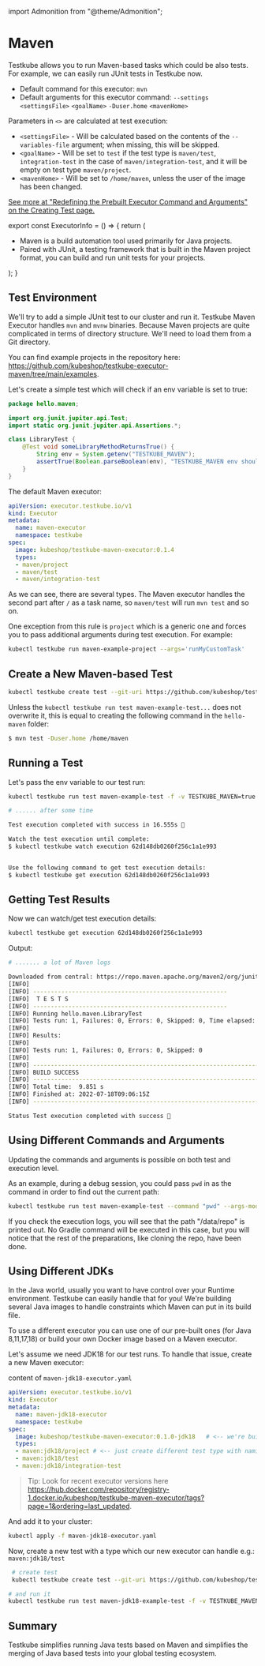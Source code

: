 import Admonition from "@theme/Admonition";

# Maven

Testkube allows you to run Maven-based tasks which could be also tests. For example, we can easily run JUnit tests in Testkube now.

* Default command for this executor: `mvn`
* Default arguments for this executor command: `--settings` `<settingsFile>` `<goalName>` `-Duser.home` `<mavenHome>`

Parameters in `<>` are calculated at test execution:

* `<settingsFile>` - Will be calculated based on the contents of the `--variables-file` argument; when missing, this will be skipped.
* `<goalName>` - Will be set to `test` if the test type is `maven/test`, `integration-test` in the case of `maven/integration-test`, and it will be empty on test type `maven/project`.
* `<mavenHome>` - Will be set to `/home/maven`, unless the user of the image has been changed.

[See more at "Redefining the Prebuilt Executor Command and Arguments" on the Creating Test page.](../articles/creating-tests.md#redefining-the-prebuilt-executor-command-and-arguments)

export const ExecutorInfo = () => {
   return (
    <div>
      <Admonition type="info" icon="🎓" title="What is Maven?">
        <ul>
          <li>Maven is a build automation tool used primarily for Java projects.</li>
          <li>Paired with JUnit, a testing framework that is built in the Maven project format, you can build and run unit tests for your projects.</li>
        </ul>
      </Admonition>
    </div>
  );
}

<ExecutorInfo />

## Test Environment

We'll try to add a simple JUnit test to our cluster and run it. Testkube Maven Executor handles `mvn` and `mvnw` binaries.
Because Maven projects are quite complicated in terms of directory structure. We'll need to load them from a Git directory.

You can find example projects in the repository here: https://github.com/kubeshop/testkube-executor-maven/tree/main/examples.

Let's create a simple test which will check if an env variable is set to true: 
```java
package hello.maven;

import org.junit.jupiter.api.Test;
import static org.junit.jupiter.api.Assertions.*;

class LibraryTest {
    @Test void someLibraryMethodReturnsTrue() {
        String env = System.getenv("TESTKUBE_MAVEN");
        assertTrue(Boolean.parseBoolean(env), "TESTKUBE_MAVEN env should be true");
    }
}
```


The default Maven executor: 

```yaml
apiVersion: executor.testkube.io/v1
kind: Executor
metadata:
  name: maven-executor
  namespace: testkube
spec:
  image: kubeshop/testkube-maven-executor:0.1.4
  types:
  - maven/project
  - maven/test
  - maven/integration-test 
```

As we can see, there are several types. The Maven executor handles the second part after `/` as a task name, so `maven/test` will run `mvn test` and so on. 

One exception from this rule is `project` which is a generic one and forces you to pass additional arguments during test execution. For example:

```bash
kubectl testkube run maven-example-project --args='runMyCustomTask' 
```


## Create a New Maven-based Test

```bash
kubectl testkube create test --git-uri https://github.com/kubeshop/testkube-executor-maven.git --git-path examples/hello-maven --type maven/test --name maven-example-test --git-branch main
```

Unless the `kubectl testkube run test maven-example-test...` does not overwrite it, this is equal to creating the following command in the `hello-maven` folder:

```sh
$ mvn test -Duser.home /home/maven 
```

## Running a Test

Let's pass the env variable to our test run:

```bash
kubectl testkube run test maven-example-test -f -v TESTKUBE_MAVEN=true

# ...... after some time

Test execution completed with success in 16.555s 🥇

Watch the test execution until complete:
$ kubectl testkube watch execution 62d148db0260f256c1a1e993


Use the following command to get test execution details:
$ kubectl testkube get execution 62d148db0260f256c1a1e993
```

## Getting Test Results

Now we can watch/get test execution details:

```bash
kubectl testkube get execution 62d148db0260f256c1a1e993
```

Output:

```bash
# ....... a lot of Maven logs

Downloaded from central: https://repo.maven.apache.org/maven2/org/junit/platform/junit-platform-launcher/1.7.2/junit-platform-launcher-1.7.2.pom (3.0 kB at 121 kB/s)
[INFO] 
[INFO] -------------------------------------------------------
[INFO]  T E S T S
[INFO] -------------------------------------------------------
[INFO] Running hello.maven.LibraryTest
[INFO] Tests run: 1, Failures: 0, Errors: 0, Skipped: 0, Time elapsed: 0.052 s - in hello.maven.LibraryTest
[INFO] 
[INFO] Results:
[INFO] 
[INFO] Tests run: 1, Failures: 0, Errors: 0, Skipped: 0
[INFO] 
[INFO] ------------------------------------------------------------------------
[INFO] BUILD SUCCESS
[INFO] ------------------------------------------------------------------------
[INFO] Total time:  9.851 s
[INFO] Finished at: 2022-07-18T09:06:15Z
[INFO] ------------------------------------------------------------------------

Status Test execution completed with success 🥇
```

## Using Different Commands and Arguments

Updating the commands and arguments is possible on both test and execution level.

As an example, during a debug session, you could pass `pwd` in as the command in order to find out the current path:

```sh
kubectl testkube run test maven-example-test --command "pwd" --args-mode "override" --args "-L"
```

If you check the execution logs, you will see that the path "/data/repo" is printed out. No Gradle command will be executed in this case, but you will notice that the rest of the preparations, like cloning the repo, have been done.

## Using Different JDKs 

In the Java world, usually you want to have control over your Runtime environment. Testkube can easily handle that for you! 
We're building several Java images to handle constraints which Maven can put in its build file.

To use a different executor you can use one of our pre-built ones (for Java 8,11,17,18) or build your own Docker image based on a Maven executor.

Let's assume we need JDK18 for our test runs. To handle that issue, create a new Maven executor:

content of `maven-jdk18-executor.yaml`
```yaml
apiVersion: executor.testkube.io/v1
kind: Executor
metadata:
  name: maven-jdk18-executor
  namespace: testkube
spec:
  image: kubeshop/testkube-maven-executor:0.1.0-jdk18   # <-- we're building jdk
  types:
  - maven:jdk18/project # <-- just create different test type with naming convention "framework:version/type"
  - maven:jdk18/test
  - maven:jdk18/integration-test 
```

> Tip: Look for recent executor versions here https://hub.docker.com/repository/registry-1.docker.io/kubeshop/testkube-maven-executor/tags?page=1&ordering=last_updated.


And add it to your cluster: 
```bash
kubectl apply -f maven-jdk18-executor.yaml 
```

Now, create a new test with a type which our new executor can handle e.g.: `maven:jdk18/test`

```bash 
 # create test
 kubectl testkube create test --git-uri https://github.com/kubeshop/testkube-executor-maven.git --git-path examples/hello-maven-jdk18 --type maven:jdk18/test --name maven-jdk18-example-test --git-branch main

# and run it
kubectl testkube run test maven-jdk18-example-test -f -v TESTKUBE_MAVEN=true
```


## Summary

Testkube simplifies running Java tests based on Maven and simplifies the merging of Java based tests into your global testing ecosystem.
